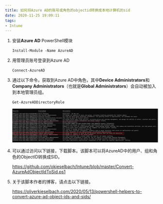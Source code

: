 ```yaml
---
title: 如何将Azure AD的账号或角色的objectid转换成本地计算机的sid
date: 2020-11-25 19:09:11
tags:
- Intune
---
```


1. 安装**Azure AD** PowerShell模块

    `Install-Module -Name AzureAD`

2. 用管理员账号登录到Azure AD

    `Connect-AzureAD`

3. 通过以下命令，获取到Azure AD中角色，其中**Device Administrators**和**Company Administrators**（也就是**Global Administrators**）会自动被加入到本地管理员组。

    `Get-AzureADDirectoryRole`

    ![](./images/467.png)

4. 可以通过访问以下链接，下载脚本。该脚本可以将AzureAD中的用户、组和角色的ObjectID转换成SID。

    https://github.com/okieselbach/Intune/blob/master/Convert-AzureAdObjectIdToSid.ps1

5. 关于该脚本作者的博客，请点击以下链接。

    https://oliverkieselbach.com/2020/05/13/powershell-helpers-to-convert-azure-ad-object-ids-and-sids/

